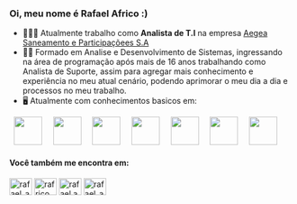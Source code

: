 ### Oi, meu nome é Rafael Africo :)

- 👨🏻‍💻 Atualmente trabalho como **Analista de T.I** na empresa <a href="https://www.aegea.com.br"> Aegea Saneamento e Participaçõees S.A</a>
- 🧗🏼 Formado em Analise e Desenvolvimento de Sistemas, ingressando na área de programação após mais de 16 anos trabalhando como Analista de Suporte, assim para agregar mais conhecimento e experiência no meu atual cenário, podendo aprimorar o meu dia a dia e processos no meu trabalho. 
- 🖥️ Atualmente com conhecimentos basicos em:

<div display="inline">
  &nbsp;&nbsp;<img src="https://cdn.jsdelivr.net/gh/devicons/devicon/icons/php/php-original.svg" width="50"/>&nbsp;&nbsp;
  &nbsp;&nbsp;<img src="https://cdn.jsdelivr.net/gh/devicons/devicon/icons/python/python-original.svg" width="50"/>&nbsp;&nbsp;
  &nbsp;&nbsp;<img src="https://cdn.jsdelivr.net/gh/devicons/devicon/icons/csharp/csharp-original.svg" width="50"/>&nbsp;&nbsp;
  &nbsp;&nbsp;<img src="https://cdn.jsdelivr.net/gh/devicons/devicon/icons/dotnetcore/dotnetcore-original.svg" width="50"/>&nbsp;&nbsp;  
  &nbsp;&nbsp;<img src="https://cdn.jsdelivr.net/gh/devicons/devicon/icons/javascript/javascript-original.svg" width="50"/>&nbsp;&nbsp;
  &nbsp;&nbsp;<img src="https://www.svgrepo.com/show/303229/microsoft-sql-server-logo.svg" width="50"/>&nbsp;&nbsp;
  &nbsp;&nbsp;<img src="https://cdn.jsdelivr.net/gh/devicons/devicon/icons/mysql/mysql-original-wordmark.svg" width="50"/>&nbsp;&nbsp;
</div>

#### Você também me encontra em:
<div display="inline">
  <a href="https://twitter.com/rafael_africo" target="blank"><img align="center" src="https://raw.githubusercontent.com/rahuldkjain/github-profile-readme-generator/master/src/images/icons/Social/twitter.svg" alt="rafael_africo" height="30" width="40" /></a>
  <a href="https://linkedin.com/in/rafrico" target="blank"><img align="center" src="https://raw.githubusercontent.com/rahuldkjain/github-profile-readme-generator/master/src/images/icons/Social/linked-in-alt.svg" alt="rafrico" height="30" width="40" /></a>
  <a href="https://fb.com/rafael.africo" target="blank"><img align="center" src="https://raw.githubusercontent.com/rahuldkjain/github-profile-readme-generator/master/src/images/icons/Social/facebook.svg" alt="rafael.africo" height="30" width="40" /></a>
  <a href="https://instagram.com/rafael_africo" target="blank"><img align="center" src="https://raw.githubusercontent.com/rahuldkjain/github-profile-readme-generator/master/src/images/icons/Social/instagram.svg" alt="rafael_africo" height="30" width="40" /></a>  
</div>
